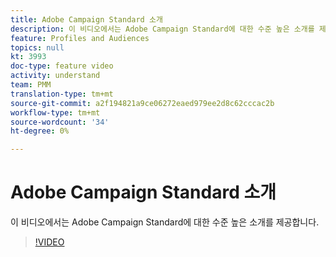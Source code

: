 ```yaml
---
title: Adobe Campaign Standard 소개
description: 이 비디오에서는 Adobe Campaign Standard에 대한 수준 높은 소개를 제공합니다.
feature: Profiles and Audiences
topics: null
kt: 3993
doc-type: feature video
activity: understand
team: PMM
translation-type: tm+mt
source-git-commit: a2f194821a9ce06272eaed979ee2d8c62cccac2b
workflow-type: tm+mt
source-wordcount: '34'
ht-degree: 0%

---
```



# Adobe Campaign Standard 소개

이 비디오에서는 Adobe Campaign Standard에 대한 수준 높은 소개를 제공합니다.

>[!VIDEO](https://video.tv.adobe.com/v/27072?quality=12)
